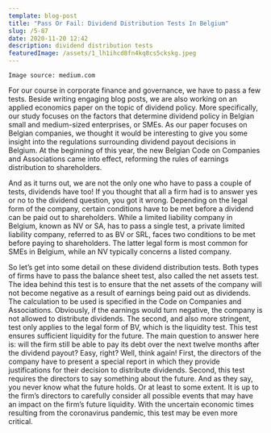 ```yaml
---
template: blog-post
title: "Pass Or Fail: Dividend Distribution Tests In Belgium"
slug: /5-87
date: 2020-11-20 12:42
description: dividend distribution tests
featuredImage: /assets/1_lh1ihcd8fn4kq8cs5ckskg.jpeg
---
```

`Image source: medium.com`

For our course in corporate finance and governance, we have to pass a few tests. Beside writing engaging blog posts, we are also working on an applied economics paper on the topic of dividend policy. More specifically, our study focuses on the factors that determine dividend policy in Belgian small and medium-sized enterprises, or SMEs. As our paper focuses on Belgian companies, we thought it would be interesting to give you some insight into the regulations surrounding dividend payout decisions in Belgium. At the beginning of this year, the new Belgian Code on Companies and Associations came into effect, reforming the rules of earnings distribution to shareholders.

And as it turns out, we are not the only one who have to pass a couple of tests, dividends have too! If you thought that all a firm had is to answer yes or no to the dividend question, you got it wrong. Depending on the legal form of the company, certain conditions have to be met before a dividend can be paid out to shareholders. While a limited liability company in Belgium, known as NV or SA, has to pass a single test, a private limited liability company, referred to as BV or SRL, faces two conditions to be met before paying to shareholders. The latter legal form is most common for SMEs in Belgium, while an NV typically concerns a listed company.

So let’s get into some detail on these dividend distribution tests. Both types of firms have to pass the balance sheet test, also called the net assets test. The idea behind this test is to ensure that the net assets of the company will not become negative as a result of earnings being paid out as dividends. The calculation to be used is specified in the Code on Companies and Associations. Obviously, if the earnings would turn negative, the company is not allowed to distribute dividends. The second, and also more stringent, test only applies to the legal form of BV, which is the liquidity test. This test ensures sufficient liquidity for the future. The main question to answer here is: will the firm still be able to pay its debt over the next twelve months after the dividend payout? Easy, right? Well, think again! First, the directors of the company have to present a special report in which they provide justifications for their decision to distribute dividends. Second, this test requires the directors to say something about the future. And as they say, you never know what the future holds. Or at least to some extent. It is up to the firm’s directors to carefully consider all possible events that may have an impact on the firm’s future liquidity. With the uncertain economic times resulting from the coronavirus pandemic, this test may be even more critical.